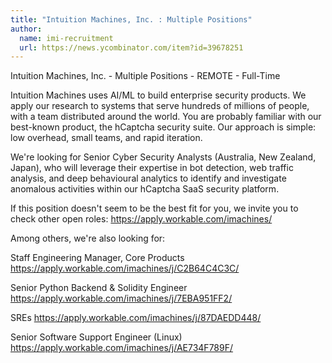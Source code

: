 ```yaml
---
title: "Intuition Machines, Inc. : Multiple Positions"
author:
  name: imi-recruitment
  url: https://news.ycombinator.com/item?id=39678251
---
```

Intuition Machines, Inc. - Multiple Positions - REMOTE - Full-Time

Intuition Machines uses AI&#x2F;ML to build enterprise security products. We apply our research to systems that serve hundreds of millions of people, with a team distributed around the world. You are probably familiar with our best-known product, the hCaptcha security suite. Our approach is simple: low overhead, small teams, and rapid iteration.

We&#x27;re looking for Senior Cyber Security Analysts (Australia, New Zealand, Japan), who will leverage their expertise in bot detection, web traffic analysis, and deep behavioural analytics to identify and investigate anomalous activities within our hCaptcha SaaS security platform.

If this position doesn&#x27;t seem to be the best fit for you, we invite you to check other open roles: <a href="https:&#x2F;&#x2F;apply.workable.com&#x2F;imachines&#x2F;" rel="nofollow">https:&#x2F;&#x2F;apply.workable.com&#x2F;imachines&#x2F;</a>

Among others, we&#x27;re also looking for:

Staff Engineering Manager, Core Products <a href="https:&#x2F;&#x2F;apply.workable.com&#x2F;imachines&#x2F;j&#x2F;C2B64C4C3C&#x2F;" rel="nofollow">https:&#x2F;&#x2F;apply.workable.com&#x2F;imachines&#x2F;j&#x2F;C2B64C4C3C&#x2F;</a>

Senior Python Backend &amp; Solidity Engineer <a href="https:&#x2F;&#x2F;apply.workable.com&#x2F;imachines&#x2F;j&#x2F;7EBA951FF2&#x2F;" rel="nofollow">https:&#x2F;&#x2F;apply.workable.com&#x2F;imachines&#x2F;j&#x2F;7EBA951FF2&#x2F;</a>

SREs <a href="https:&#x2F;&#x2F;apply.workable.com&#x2F;imachines&#x2F;j&#x2F;87DAEDD448&#x2F;" rel="nofollow">https:&#x2F;&#x2F;apply.workable.com&#x2F;imachines&#x2F;j&#x2F;87DAEDD448&#x2F;</a>

Senior Software Support Engineer (Linux) <a href="https:&#x2F;&#x2F;apply.workable.com&#x2F;imachines&#x2F;j&#x2F;AE734F789F&#x2F;" rel="nofollow">https:&#x2F;&#x2F;apply.workable.com&#x2F;imachines&#x2F;j&#x2F;AE734F789F&#x2F;</a>
